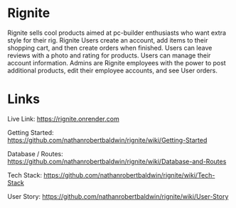 # Rignite

Rignite sells cool products aimed at pc-builder enthusiasts who want extra style for their rig. Rignite Users create an account, add items to their shopping cart, and then create orders when finished. Users can leave reviews with a photo and rating for products. Users can manage their account information. Admins are Rignite employees with the power to post additional products, edit their employee accounts, and see User orders.

# Links

Live Link: https://rignite.onrender.com

Getting Started: https://github.com/nathanrobertbaldwin/rignite/wiki/Getting-Started

Database / Routes: https://github.com/nathanrobertbaldwin/rignite/wiki/Database-and-Routes

Tech Stack: https://github.com/nathanrobertbaldwin/rignite/wiki/Tech-Stack

User Story: https://github.com/nathanrobertbaldwin/rignite/wiki/User-Story
